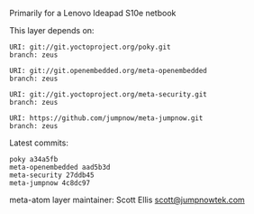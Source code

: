 Primarily for a Lenovo Ideapad S10e netbook

This layer depends on:

    URI: git://git.yoctoproject.org/poky.git
    branch: zeus

    URI: git://git.openembedded.org/meta-openembedded
    branch: zeus

    URI: git://git.yoctoproject.org/meta-security.git
    branch: zeus

    URI: https://github.com/jumpnow/meta-jumpnow.git
    branch: zeus


Latest commits:

    poky a34a5fb
    meta-openembedded aad5b3d
    meta-security 27ddb45
    meta-jumpnow 4c8dc97


meta-atom layer maintainer: Scott Ellis <scott@jumpnowtek.com>
